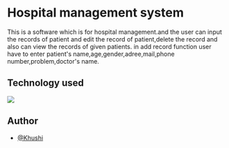 
# Hospital management system
This is a software which is for hospital management.and the user can input the records of patient and edit the record of patient,delete the record and also can view the records of given patients.
in add record function user have to enter patient's name,age,gender,adree,mail,phone number,problem,doctor's name.

## Technology used
![](https://camo.githubusercontent.com/5859172b2d0854f4d70d35118ae1fbb8d92f967ea654f1bb1bdae4a346d03926/68747470733a2f2f696d672e736869656c64732e696f2f62616467652f632d2532333030353939432e7376673f7374796c653d666f722d7468652d6261646765266c6f676f3d63266c6f676f436f6c6f723d7768697465)
## Author
- [@Khushi](https://github.com/coderkhushi)